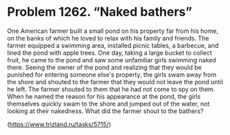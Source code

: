 # Problem 1262. “Naked bathers”

One American farmer built a small pond on his property far from his home, on the banks of which he loved to relax with his family and friends. The farmer equipped a swimming area, installed picnic tables, a barbecue, and lined the pond with apple trees. One day, taking a large bucket to collect fruit, he came to the pond and saw some unfamiliar girls swimming naked there. Seeing the owner of the pond and realizing that they would be punished for entering someone else's property, the girls swam away from the shore and shouted to the farmer that they would not leave the pond until he left. The farmer shouted to them that he had not come to spy on them. When he named the reason for his appearance at the pond, the girls themselves quickly swam to the shore and jumped out of the water, not looking at their nakedness. What did the farmer shout to the bathers?

(https://www.trizland.ru/tasks/5715/)